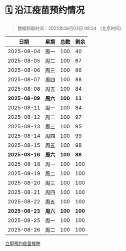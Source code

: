 # 🗓️ 沿江疫苗预约情况

> 数据抓取时间：2025年08月03日 08:24 （北京时间）

| 日期 | 星期 | 总数 | 剩余 |
|------|------|------|------|
| 2025-08-04 | 周一 | 100 | 40 |
| 2025-08-05 | 周二 | 100 | 67 |
| 2025-08-06 | 周三 | 100 | 86 |
| 2025-08-07 | 周四 | 100 | 88 |
| 2025-08-08 | 周五 | 100 | 84 |
| **2025-08-09** | **周六** | **100** | **11** |
| 2025-08-11 | 周一 | 100 | 84 |
| 2025-08-12 | 周二 | 100 | 97 |
| 2025-08-13 | 周三 | 100 | 95 |
| 2025-08-14 | 周四 | 100 | 99 |
| 2025-08-15 | 周五 | 100 | 98 |
| **2025-08-16** | **周六** | **100** | **88** |
| 2025-08-18 | 周一 | 100 | 100 |
| 2025-08-19 | 周二 | 100 | 100 |
| 2025-08-20 | 周三 | 100 | 100 |
| 2025-08-21 | 周四 | 100 | 100 |
| 2025-08-22 | 周五 | 100 | 100 |
| **2025-08-23** | **周六** | **100** | **100** |
| 2025-08-25 | 周一 | 100 | 100 |
| 2025-08-26 | 周二 | 100 | 100 |


<div class="button-container">
<a class="btn" href="http://yfzweb.ishequ.net/#/login" target="_blank">立即预约疫苗接种</a>
</div>
